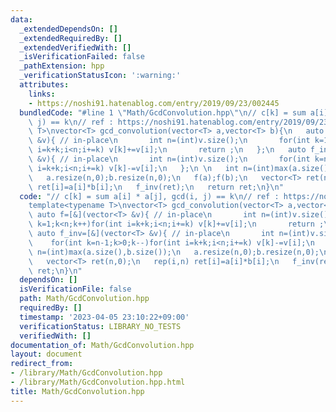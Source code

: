 ```yaml
---
data:
  _extendedDependsOn: []
  _extendedRequiredBy: []
  _extendedVerifiedWith: []
  _isVerificationFailed: false
  _pathExtension: hpp
  _verificationStatusIcon: ':warning:'
  attributes:
    links:
    - https://noshi91.hatenablog.com/entry/2019/09/23/002445
  bundledCode: "#line 1 \"Math/GcdConvolution.hpp\"\n// c[k] = sum a[i] * a[j], gcd(i,\
    \ j) == k\n// ref : https://noshi91.hatenablog.com/entry/2019/09/23/002445\ntemplate<typename\
    \ T>\nvector<T> gcd_convolution(vector<T> a,vector<T> b){\n   auto f=[&](vector<T>\
    \ &v){ // in-place\n       int n=(int)v.size();\n       for(int k=1;k<n;k++)for(int\
    \ i=k+k;i<n;i+=k) v[k]+=v[i];\n       return ;\n   };\n   auto f_inv=[&](vector<T>\
    \ &v){ // in-place\n       int n=(int)v.size();\n       for(int k=n-1;k>0;k--)for(int\
    \ i=k+k;i<n;i+=k) v[k]-=v[i];\n   };\n \n   int n=(int)max(a.size(),b.size());\n\
    \   a.resize(n,0);b.resize(n,0);\n   f(a);f(b);\n   vector<T> ret(n,0);\n   rep(i,n)\
    \ ret[i]=a[i]*b[i];\n   f_inv(ret);\n   return ret;\n}\n"
  code: "// c[k] = sum a[i] * a[j], gcd(i, j) == k\n// ref : https://noshi91.hatenablog.com/entry/2019/09/23/002445\n\
    template<typename T>\nvector<T> gcd_convolution(vector<T> a,vector<T> b){\n  \
    \ auto f=[&](vector<T> &v){ // in-place\n       int n=(int)v.size();\n       for(int\
    \ k=1;k<n;k++)for(int i=k+k;i<n;i+=k) v[k]+=v[i];\n       return ;\n   };\n  \
    \ auto f_inv=[&](vector<T> &v){ // in-place\n       int n=(int)v.size();\n   \
    \    for(int k=n-1;k>0;k--)for(int i=k+k;i<n;i+=k) v[k]-=v[i];\n   };\n \n   int\
    \ n=(int)max(a.size(),b.size());\n   a.resize(n,0);b.resize(n,0);\n   f(a);f(b);\n\
    \   vector<T> ret(n,0);\n   rep(i,n) ret[i]=a[i]*b[i];\n   f_inv(ret);\n   return\
    \ ret;\n}\n"
  dependsOn: []
  isVerificationFile: false
  path: Math/GcdConvolution.hpp
  requiredBy: []
  timestamp: '2023-04-05 23:10:22+09:00'
  verificationStatus: LIBRARY_NO_TESTS
  verifiedWith: []
documentation_of: Math/GcdConvolution.hpp
layout: document
redirect_from:
- /library/Math/GcdConvolution.hpp
- /library/Math/GcdConvolution.hpp.html
title: Math/GcdConvolution.hpp
---
```

